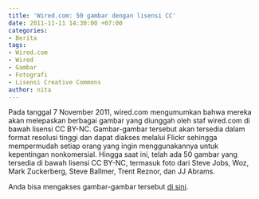 ```yaml
---
title: 'Wired.com: 50 gambar dengan lisensi CC'
date: 2011-11-11 14:30:00 +07:00
categories:
- Berita
tags:
- Wired.com
- Wired
- Gambar
- Fotografi
- Lisensi Creative Commons
author: nita
---
```


Pada tanggal 7 November 2011, wired.com mengumumkan bahwa mereka akan melepaskan berbagai gambar yang diunggah oleh staf wired.com di bawah lisensi CC BY-NC. Gambar-gambar tersebut akan tersedia dalam format resolusi tinggi dan dapat diakses melalui Flickr sehingga mempermudah setiap orang yang ingin menggunakannya untuk kepentingan nonkomersial. Hingga saat ini, telah ada 50 gambar yang tersedia di bawah lisensi CC BY-NC, termasuk foto dari Steve Jobs, Woz, Mark Zuckerberg, Steve Ballmer, Trent Reznor, dan JJ Abrams.

Anda bisa mengakses gambar-gambar tersebut [di sini](http://www.wired.com/rawfile/2011/11/creative-commons/).
